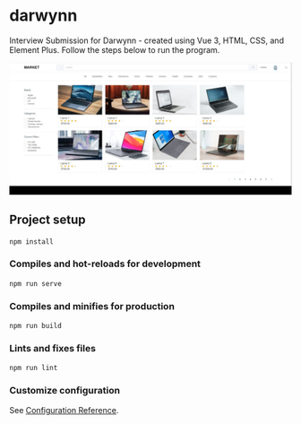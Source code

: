 # darwynn
Interview Submission for Darwynn - created using Vue 3, HTML, CSS, and Element Plus.
Follow the steps below to run the program. 

<img src="./screenshots/website_prototype_v2.jpg" width="700">

## Project setup
```
npm install
```

### Compiles and hot-reloads for development
```
npm run serve
```

### Compiles and minifies for production
```
npm run build
```

### Lints and fixes files
```
npm run lint
```

### Customize configuration
See [Configuration Reference](https://cli.vuejs.org/config/).
